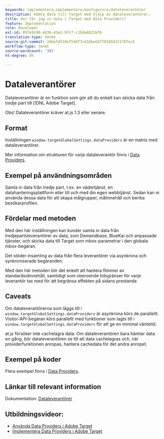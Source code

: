 ```yaml
---
keywords: implementera;implementera;konfigurera;dataleverantörer
description: Hämta data till Target med hjälp av dataleverantörer.
title: Hur får jag in data i Target med Data Providers?
feature: Implementation
role: Developer
exl-id: 05fe9190-4d36-43e2-9fc7-c354a6821bfb
translation-type: tm+mt
source-git-commit: 20daf4510e754d77cd16be64770105932178fec5
workflow-type: tm+mt
source-wordcount: '301'
ht-degree: 0%

---
```


# Dataleverantörer

Dataleverantörer är en funktion som gör att du enkelt kan skicka data från tredje part till [!DNL Adobe Target].

Obs! Dataleverantörer kräver at.js 1.3 eller senare.

## Format

Inställningen `window.targetGlobalSettings.dataProviders` är en matris med dataleverantörer.

Mer information om strukturen för varje dataleverantör finns i [Data Providers](/help/c-implementing-target/c-implementing-target-for-client-side-web/targetgobalsettings.md#data-providers).

## Exempel på användningsområden

Samla in data från tredje part, t.ex. en vädertjänst, en datahanteringsplattform eller till och med din egen webbtjänst. Sedan kan ni använda dessa data för att skapa målgrupper, målinnehåll och berika besökarprofilen.

## Fördelar med metoden

Med den här inställningen kan kunder samla in data från tredjepartsleverantörer av data, som Demandbase, BlueKai och anpassade tjänster, och skicka data till Target som mbox-parametrar i den globala mbox-begäran.

Det stöder insamling av data från flera leverantörer via asynkrona och synkroniserade begäranden.

Med den här metoden blir det enkelt att hantera flimmer av standardsidinnehåll, samtidigt som oberoende tidsgränser för varje leverantör tas med för att begränsa effekten på sidans prestanda

## Caveats

Om dataleverantörerna som läggs till i `window.targetGlobalSettings.dataProviders` är asynkrona körs de parallellt. Visitor-API-begäran körs parallellt med funktioner som lagts till i `window.targetGlobalSettings.dataProviders` för att ge en minimal väntetid.

at.js försöker inte cachelagra data. Om dataleverantören bara hämtar data en gång, bör dataleverantören se till att data cachelagras och, när providerfunktionen anropas, hantera cachedata för det andra anropet.

## Exempel på koder

Flera exempel finns i [Data Providers](/help/c-implementing-target/c-implementing-target-for-client-side-web/targetgobalsettings.md#data-providers).

## Länkar till relevant information

Dokumentation: [Dataleverantörer](/help/c-implementing-target/c-implementing-target-for-client-side-web/targetgobalsettings.md#data-providers)

## Utbildningsvideor:

* [Använda Data Providers i Adobe Target](https://helpx.adobe.com/target/kt/using/dataProviders-atjs-feature-video-use.html)
* [Implementera Data Providers i Adobe Target](https://helpx.adobe.com/target/kt/using/dataProviders-atjs-technical-video-implement.html)
